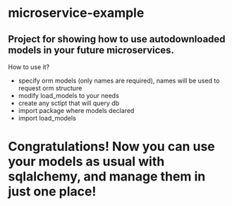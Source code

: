 # microservice-example

## Project for showing how to use autodownloaded models in your future microservices.

How to use it?

- specify orm models (only names are required), names will be used to request orm structure
- modify load_models to your needs
- create any sctipt that will query db
- import package where models declared
- import load_models

# Congratulations! Now you can use your models as usual with sqlalchemy, and manage them in just one place!
